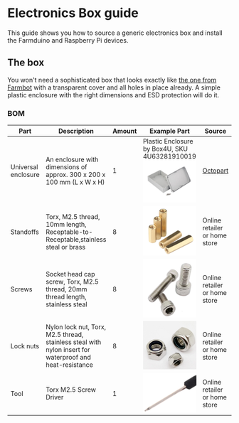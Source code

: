 # Electronics Box guide
This guide shows you how to source a generic electronics box and install the Farmduino and Raspberry Pi devices.

## The box
You won't need a sophisticated box that looks exactly like [the one from Farmbot](https://genesis.farm.bot/v1.6/bom/electronics-and-wiring/electronics-box#) with a transparent cover and all holes in place already. A simple plastic enclosure with the right dimensions and ESD protection will do it.

### BOM
|Part|Description|Amount|Example Part|Source|
|-|-|-|-|-|
|Universal enclosure|An enclosure with dimensions of approx. 300 x 200 x 100 mm (L x W x H)|1|Plastic Enclosure by Box4U, SKU 4U63281910019<br/>![box](/guides/electronics-box/box.jpg)|[Octopart](https://octopart.com/search?q=4U63281910019)|
|Standoffs|Torx, M2.5 thread, 10mm length, Receptable-to-Receptable,stainless steal or brass|8|![standoff](/guides/electronics-box/standoff.jpg)|Online retailer or home store|
|Screws|Socket head cap screw, Torx, M2.5 thread, 20mm thread length, stainless steal|8|![screw](/guides/electronics-box/screw.jpg)|Online retailer or home store|
|Lock nuts|Nylon lock nut, Torx, M2.5 thread, stainless steal with nylon insert for waterproof and heat-resistance|8|![locknut](/guides/electronics-box/locknut.jpg)|Online retailer or home store|
|Tool|Torx M2.5 Screw Driver|1|![screwdriver](/guides/electronics-box/torx.jpg)|Online retailer or home store|